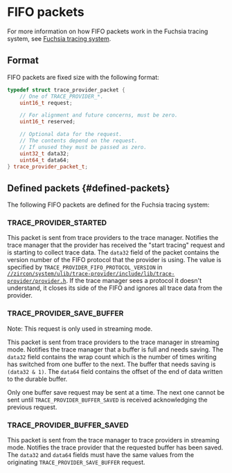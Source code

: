 # FIFO packets

For more information on how FIFO packets work in the Fuchsia tracing system,
see [Fuchsia tracing system](/docs/concepts/tracing/README.md).

## Format

FIFO packets are fixed size with the following format:

```cpp
typedef struct trace_provider_packet {
    // One of TRACE_PROVIDER_*.
    uint16_t request;

    // For alignment and future concerns, must be zero.
    uint16_t reserved;

    // Optional data for the request.
    // The contents depend on the request.
    // If unused they must be passed as zero.
    uint32_t data32;
    uint64_t data64;
} trace_provider_packet_t;
```

## Defined packets {#defined-packets}

The following FIFO packets are defined for the Fuchsia tracing system:

### TRACE_PROVIDER_STARTED

This packet is sent from trace providers to the trace manager.
Notifies the trace manager that the provider has received the "start tracing"
request and is starting to collect trace data.
The `data32` field of the packet contains the version number of the FIFO
protocol that the provider is using. The value is specified by
`TRACE_PROVIDER_FIFO_PROTOCOL_VERSION` in
[`//zircon/system/ulib/trace-provider/include/lib/trace-provider/provider.h`](/zircon/system/ulib/trace-provider/include/lib/trace-provider/provider.h).
If the trace manager sees a protocol it doesn't understand, it closes
its side of the FIFO and ignores all trace data from the provider.

### TRACE_PROVIDER_SAVE_BUFFER

Note: This request is only used in streaming mode.

This packet is sent from trace providers to the trace manager in streaming
mode. Notifies the trace manager that a buffer is full and needs saving.
The `data32` field contains the wrap count which is the number of times
writing has switched from one buffer to the next. The buffer that needs saving
is `(data32 & 1)`. The `data64` field contains the offset of the end of
data written to the durable buffer.

Only one buffer save request may be sent at a time. The next one cannot be
sent until `TRACE_PROVIDER_BUFFER_SAVED` is received acknowledging the
previous request.

### TRACE_PROVIDER_BUFFER_SAVED

This packet is sent from the trace manager to trace providers
in streaming mode. Notifies the trace provider that the requested
buffer has been saved. The `data32` and `data64` fields must have
the same values from the originating `TRACE_PROVIDER_SAVE_BUFFER` request.
